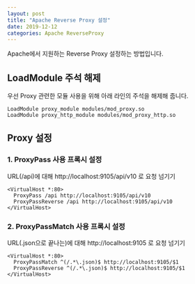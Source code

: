 ```yaml
---
layout: post
title: "Apache Reverse Proxy 설정"
date: 2019-12-12
categories: Apache ReverseProxy
---
```


Apache에서 지원하는 Reverse Proxy 설정하는 방법입니다.

## LoadModule 주석 해제

우선 Proxy 관련한 모듈 사용을 위해 아래 라인의 주석을 해제해 줍니다.

```shell
LoadModule proxy_module modules/mod_proxy.so
LoadModule proxy_http_module modules/mod_proxy_http.so
```

## Proxy 설정

### 1. ProxyPass 사용 프록시 설정

URL(/api)에 대해 http://localhost:9105/api/v10 로 요청 넘기기

```shell
<VirtualHost *:80>
  ProxyPass /api http://localhost:9105/api/v10
  ProxyPassReverse /api http://localhost:9105/api/v10
</VirtualHost>
```

### 2. ProxyPassMatch 사용 프록시 설정

URL(.json으로 끝나는)에 대해 http://localhost:9105 로 요청 넘기기

```shell
<VirtualHost *:80>
  ProxyPassMatch ^(/.*\.json)$ http://localhost:9105/$1
  ProxyPassReverse ^(/.*\.json)$ http://localhost:9105/$1
</VirtualHost>
```
